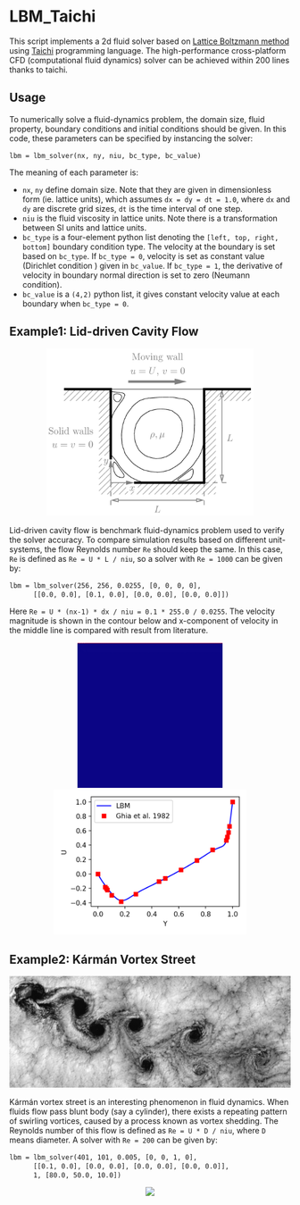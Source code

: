 # LBM_Taichi

This script implements a 2d fluid solver based on [Lattice Boltzmann method](https://en.wikipedia.org/wiki/Lattice_Boltzmann_methods) using [Taichi](https://github.com/taichi-dev/taichi) programming language. The high-performance cross-platform CFD (computational fluid dynamics) solver can be achieved within 200 lines thanks to taichi.


## Usage
To numerically solve a fluid-dynamics problem, the domain size, fluid property, boundary conditions and initial conditions should be given. In this code, these parameters can be specified by instancing the solver:
```
lbm = lbm_solver(nx, ny, niu, bc_type, bc_value)
```
The meaning of each parameter is:
- ``nx``, ``ny`` define domain size. Note that they are given in dimensionless form (ie. lattice units), which assumes ``dx = dy = dt = 1.0``, where ``dx`` and ``dy`` are discrete grid sizes, ``dt`` is the time interval of one step.
- ``niu`` is the fluid viscosity in lattice units. Note there is a transformation between SI units and lattice units.
- ``bc_type`` is a four-element python list denoting the ``[left, top, right, bottom]`` boundary condition type. The velocity at the boundary is set based on ``bc_type``. If ``bc_type = 0``, velocity is set as constant value (Dirichlet condition ) given in ``bc_value``. If ``bc_type = 1``, the derivative of velocity in boundary normal direction is set to zero (Neumann condition).
- ``bc_value`` is a ``(4,2)`` python list, it gives constant velocity value at each boundary when ``bc_type = 0``.

## Example1: Lid-driven Cavity Flow
<div align="center">
<img src="https://raw.githubusercontent.com/hietwll/common_files/master/graphics/lbm_taichi/LidDrivenCavity.png" height="300px">
</div>

Lid-driven cavity flow is benchmark fluid-dynamics problem used to verify the solver accuracy. To compare simulation results based on different unit-systems, the flow Reynolds number ``Re`` should keep the same. In this case, ``Re`` is defined as ``Re = U * L / niu``, so a solver with `` Re = 1000 `` can be given by:
```
lbm = lbm_solver(256, 256, 0.0255, [0, 0, 0, 0], 
      [[0.0, 0.0], [0.1, 0.0], [0.0, 0.0], [0.0, 0.0]])
```
Here ``Re = U * (nx-1) * dx / niu = 0.1 * 255.0 / 0.0255``. The velocity magnitude is shown in the contour below and x-component of velocity in the middle line is compared with result from literature.

<div align="center">
<img src="https://raw.githubusercontent.com/hietwll/common_files/master/graphics/lbm_taichi/lid.gif" height="260px"> <img src="https://raw.githubusercontent.com/hietwll/common_files/master/graphics/lbm_taichi/lid_validation.png" height="260px">
</div>

## Example2: Kármán Vortex Street
<div align="center">
<img src="https://raw.githubusercontent.com/hietwll/common_files/master/graphics/lbm_taichi/VortexStreet.jpg" height="200px">
</div>

Kármán vortex street is an interesting phenomenon in fluid dynamics. When fluids flow pass blunt body (say a cylinder), there exists a repeating pattern of swirling vortices, caused by a process known as vortex shedding. The Reynolds number of this flow is defined as ``Re = U * D / niu``, where ``D`` means diameter. A solver with ``Re = 200`` can be given by:
```
lbm = lbm_solver(401, 101, 0.005, [0, 0, 1, 0],
      [[0.1, 0.0], [0.0, 0.0], [0.0, 0.0], [0.0, 0.0]],
      1, [80.0, 50.0, 10.0])
```

<div align="center">
<img src="https://raw.githubusercontent.com/hietwll/common_files/master/graphics/lbm_taichi/karman.gif" height="250px">
</div>
